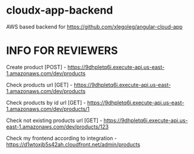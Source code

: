 # cloudx-app-backend
AWS based backend for https://github.com/xlegoleg/angular-cloud-app

# INFO FOR REVIEWERS

Create product [POST] - https://9dhpletq6i.execute-api.us-east-1.amazonaws.com/dev/products

Check products url [GET] - https://9dhpletq6i.execute-api.us-east-1.amazonaws.com/dev/products

Check products by id url [GET] - https://9dhpletq6i.execute-api.us-east-1.amazonaws.com/dev/products/1

Check not existing products url [GET] - https://9dhpletq6i.execute-api.us-east-1.amazonaws.com/dev/products/123

Check my frontend according to integration - https://d1wtoxjb5s42ah.cloudfront.net/admin/products